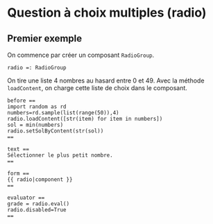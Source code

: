 # Question à choix multiples (radio)

## Premier exemple

On commence par créer un composant `RadioGroup`.

~~~
radio =: RadioGroup
~~~

On tire une liste 4 nombres au hasard entre 0 et 49. Avec la méthode `loadContent`, on charge cette liste de choix dans le composant.

~~~
before ==
import random as rd
numbers=rd.sample(list(range(50)),4)
radio.loadContent([str(item) for item in numbers])
sol = min(numbers)
radio.setSolByContent(str(sol))
==
~~~

~~~
text ==
Sélectionner le plus petit nombre.
==

form ==
{{ radio|component }}
==
~~~

~~~
evaluator ==
grade = radio.eval()
radio.disabled=True
==
~~~
